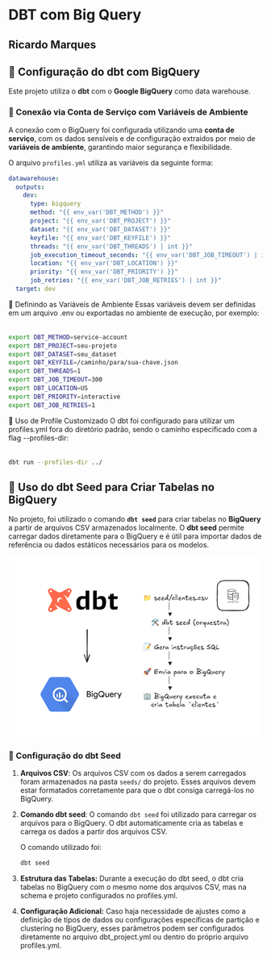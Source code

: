 # DBT com Big Query

## Ricardo Marques

## 🔧 Configuração do dbt com BigQuery

Este projeto utiliza o **dbt** com o **Google BigQuery** como data warehouse.

### 📌 Conexão via Conta de Serviço com Variáveis de Ambiente

A conexão com o BigQuery foi configurada utilizando uma **conta de serviço**, com os dados sensíveis e de configuração extraídos por meio de **variáveis de ambiente**, garantindo maior segurança e flexibilidade.

O arquivo `profiles.yml` utiliza as variáveis da seguinte forma:

```yaml
datawarehouse:
  outputs:
    dev:
      type: bigquery
      method: "{{ env_var('DBT_METHOD') }}"
      project: "{{ env_var('DBT_PROJECT') }}"
      dataset: "{{ env_var('DBT_DATASET') }}"
      keyfile: "{{ env_var('DBT_KEYFILE') }}"
      threads: "{{ env_var('DBT_THREADS') | int }}"
      job_execution_timeout_seconds: "{{ env_var('DBT_JOB_TIMEOUT') | int }}"
      location: "{{ env_var('DBT_LOCATION') }}"
      priority: "{{ env_var('DBT_PRIORITY') }}"
      job_retries: "{{ env_var('DBT_JOB_RETRIES') | int }}"
  target: dev
```

📌 Definindo as Variáveis de Ambiente
Essas variáveis devem ser definidas em um arquivo .env ou exportadas no ambiente de execução, por exemplo:

```bash

export DBT_METHOD=service-account
export DBT_PROJECT=seu-projeto
export DBT_DATASET=seu_dataset
export DBT_KEYFILE=/caminho/para/sua-chave.json
export DBT_THREADS=1
export DBT_JOB_TIMEOUT=300
export DBT_LOCATION=US
export DBT_PRIORITY=interactive
export DBT_JOB_RETRIES=1
```
📁 Uso de Profile Customizado
O dbt foi configurado para utilizar um profiles.yml fora do diretório padrão, sendo o caminho especificado com a flag --profiles-dir:

```bash

dbt run --profiles-dir ../

```
## 🔧 Uso do dbt Seed para Criar Tabelas no BigQuery

No projeto, foi utilizado o comando **`dbt seed`** para criar tabelas no **BigQuery** a partir de arquivos CSV armazenados localmente. O **dbt seed** permite carregar dados diretamente para o BigQuery e é útil para importar dados de referência ou dados estáticos necessários para os modelos.


<p align="center">
  <img src="pic/dbt-seed.png" alt="Fluxo do dbt seed para BigQuery" width="500">
</p>


### 📌 Configuração do dbt Seed

1. **Arquivos CSV**: Os arquivos CSV com os dados a serem carregados foram armazenados na pasta `seeds/` do projeto. Esses arquivos devem estar formatados corretamente para que o dbt consiga carregá-los no BigQuery.

2. **Comando dbt seed**: O comando `dbt seed` foi utilizado para carregar os arquivos para o BigQuery. O dbt automaticamente cria as tabelas e carrega os dados a partir dos arquivos CSV.

   O comando utilizado foi:

   ```bash
   dbt seed

   ```

3. **Estrutura das Tabelas:** Durante a execução do dbt seed, o dbt cria tabelas no BigQuery com o mesmo nome dos arquivos CSV, mas na schema e projeto configurados no profiles.yml.

4. **Configuração Adicional:** Caso haja necessidade de ajustes como a definição de tipos de dados ou configurações específicas de partição e clustering no BigQuery, esses parâmetros podem ser configurados diretamente no arquivo dbt_project.yml ou dentro do próprio arquivo profiles.yml.
